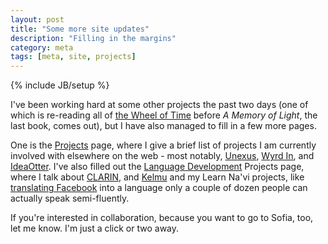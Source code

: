 ```yaml
---
layout: post
title: "Some more site updates"
description: "Filling in the margins"
category: meta
tags: [meta, site, projects]
---
```

{% include JB/setup %}

I've been working hard at some other projects the past two days (one of
which is re-reading all of [the Wheel of
Time](http://en.wikipedia.org/wiki/The_Wheel_of_Time) before *A Memory
of Light*, the last book, comes out), but I have also managed to fill in
a few more pages. 

One is the [Projects](/projects.html) page, where I give a brief list of
projects I am currently involved with elsewhere on the web - most
notably, [Unexus](http://unexus.org), [Wyrd In](http://wyrdin.com), and
[IdeaOtter](http://ideaotter.com). I've also filled out the [Language
Development](/language-resource-dev.html) Projects page, where I talk
about [CLARIN](http://de.clarin.eu), and
[Kelmu](https://github.com/RichardLitt/lrl/tree/master/Maltese) and my
Learn Na'vi projects, like [translating
Facebook](https://github.com/RichardLitt/keypuk-ninavi) into a language
only a couple of dozen people can actually speak semi-fluently. 

If you're interested in collaboration, because you want to go to Sofia,
too, let me know. I'm just a click or two away. 
